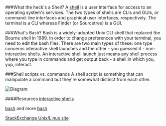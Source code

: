 ###What the heck's a Shell?
A [shell](http://en.wikipedia.org/wiki/Shell_(computing)) is a user interface for access to an operating system's services. The two types of shells are CLIs and GUIs, or command-line interfaces and graphical user interfaces, respectively. The terminal is a CLI whereas Finder (or Sourcetree) is a GUI.

###What's Bash?
Bash is a widely-adopted Unix CLI shell that replaced the Bourne shell in 1989. In order to change preferences with your terminal, you need to edit the bash files. There are two main types of these: one type concerns interactive shell launches and the other - you guessed it - non-interactive shells. An interactive shell launch just means any shell process where you type in commands and get output back - a shell in which you, yup, interact.

###Shell scripts vs. commands
A shell script is something that can manipulate a command but they're somewhat distinct from each other.

![Diagram](http://drive.google.com/uc?export=view&id=0B9qqFCpzvFwkbUNVNWJUa0EtR0k)

####Resources
[interactive shells](http://unix.stackexchange.com/questions/43385/what-do-you-mean-by-interactive-shell)

[bash](http://unix.stackexchange.com/questions/129143/what-is-the-purpose-of-bashrc-and-how-does-it-work) and more [bash](http://en.wikipedia.org/wiki/Bash_(Unix_shell))

[StackExchange Unix/Linux site](http://unix.stackexchange.com/)